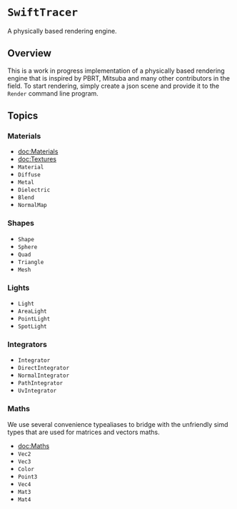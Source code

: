 # ``SwiftTracer``

A physically based rendering engine.

## Overview

This is a work in progress implementation of a physically based rendering engine that is inspired by PBRT, Mitsuba and many other contributors in the field. To start rendering, simply create a json scene and provide it to the ``Render`` command line program.

## Topics

### Materials

- <doc:Materials>
- <doc:Textures>
- ``Material``
- ``Diffuse``
- ``Metal``
- ``Dielectric``
- ``Blend``
- ``NormalMap``

### Shapes

- ``Shape``
- ``Sphere``
- ``Quad``
- ``Triangle``
- ``Mesh``

### Lights

- ``Light``
- ``AreaLight``
- ``PointLight``
- ``SpotLight``

### Integrators

- ``Integrator``
- ``DirectIntegrator``
- ``NormalIntegrator``
- ``PathIntegrator``
- ``UvIntegrator``

### Maths

We use several convenience typealiases to bridge with the unfriendly simd types that are used for matrices and vectors maths.

- <doc:Maths>
- ``Vec2``
- ``Vec3``
- ``Color``
- ``Point3``
- ``Vec4``
- ``Mat3``
- ``Mat4``
